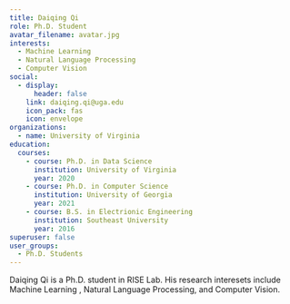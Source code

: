 ```yaml
---
title: Daiqing Qi
role: Ph.D. Student
avatar_filename: avatar.jpg
interests:
  - Machine Learning
  - Natural Language Processing
  - Computer Vision
social:
  - display:
      header: false
    link: daiqing.qi@uga.edu
    icon_pack: fas
    icon: envelope
organizations:
  - name: University of Virginia
education:
  courses:
    - course: Ph.D. in Data Science
      institution: University of Virginia
      year: 2020
    - course: Ph.D. in Computer Science
      institution: University of Georgia
      year: 2021
    - course: B.S. in Electrionic Engineering
      institution: Southeast University
      year: 2016
superuser: false
user_groups:
  - Ph.D. Students
---
```

Daiqing Qi is a Ph.D. student in RISE Lab. His research interesets include Machine Learning , Natural Language Processing, and Computer Vision.